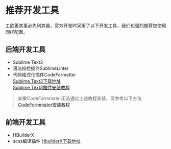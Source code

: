 推荐开发工具
============
工欲善其事必先利其器，官方开发时采用了以下开发工具，我们也强烈推荐您使用同样配置。  
## 后端开发工具
+ Sublime Text3 
+ 语法校检插件SublimeLinter
+ 代码格式化插件CodeFormatter  
[Sublime Text3下载地址](http://www.sublimetext.com/3)  
[Sublime Text3插件安装教程](https://blog.csdn.net/qq_30379689/article/details/52645441)  
>如果CodeFormmater无法通过上述教程安装，可参考以下方法  
[CodeFormmater安装教程](https://blog.csdn.net/weixin_42553583/article/details/99981185)
## 前端开发工具
+ HBuilderX
+ scss编译插件
[HbuilderX下载地址](https://www.dcloud.io/hbuilderx.html)    
